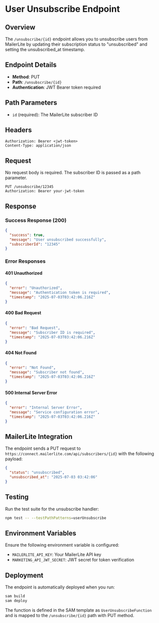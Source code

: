 # User Unsubscribe Endpoint

## Overview

The `/unsubscribe/{id}` endpoint allows you to unsubscribe users from MailerLite by updating their subscription status to "unsubscribed" and setting the unsubscribed_at timestamp.

## Endpoint Details

- **Method**: PUT
- **Path**: `/unsubscribe/{id}`
- **Authentication**: JWT Bearer token required

## Path Parameters

- `id` (required): The MailerLite subscriber ID

## Headers

```
Authorization: Bearer <jwt-token>
Content-Type: application/json
```

## Request

No request body is required. The subscriber ID is passed as a path parameter.

```
PUT /unsubscribe/12345
Authorization: Bearer your-jwt-token
```

## Response

### Success Response (200)

```json
{
  "success": true,
  "message": "User unsubscribed successfully",
  "subscriberId": "12345"
}
```

### Error Responses

#### 401 Unauthorized

```json
{
  "error": "Unauthorized",
  "message": "Authentication token is required",
  "timestamp": "2025-07-03T03:42:06.216Z"
}
```

#### 400 Bad Request

```json
{
  "error": "Bad Request",
  "message": "Subscriber ID is required",
  "timestamp": "2025-07-03T03:42:06.216Z"
}
```

#### 404 Not Found

```json
{
  "error": "Not Found",
  "message": "Subscriber not found",
  "timestamp": "2025-07-03T03:42:06.216Z"
}
```

#### 500 Internal Server Error

```json
{
  "error": "Internal Server Error",
  "message": "Service configuration error",
  "timestamp": "2025-07-03T03:42:06.216Z"
}
```

## MailerLite Integration

The endpoint sends a PUT request to `https://connect.mailerlite.com/api/subscribers/{id}` with the following payload:

```json
{
  "status": "unsubscribed",
  "unsubscribed_at": "2025-07-03 03:42:06"
}
```

## Testing

Run the test suite for the unsubscribe handler:

```bash
npm test -- --testPathPatterns=userUnsubscribe
```

## Environment Variables

Ensure the following environment variable is configured:

- `MAILERLITE_API_KEY`: Your MailerLite API key
- `MARKETING_API_JWT_SECRET`: JWT secret for token verification

## Deployment

The endpoint is automatically deployed when you run:

```bash
sam build
sam deploy
```

The function is defined in the SAM template as `UserUnsubscribeFunction` and is mapped to the `/unsubscribe/{id}` path with PUT method.
